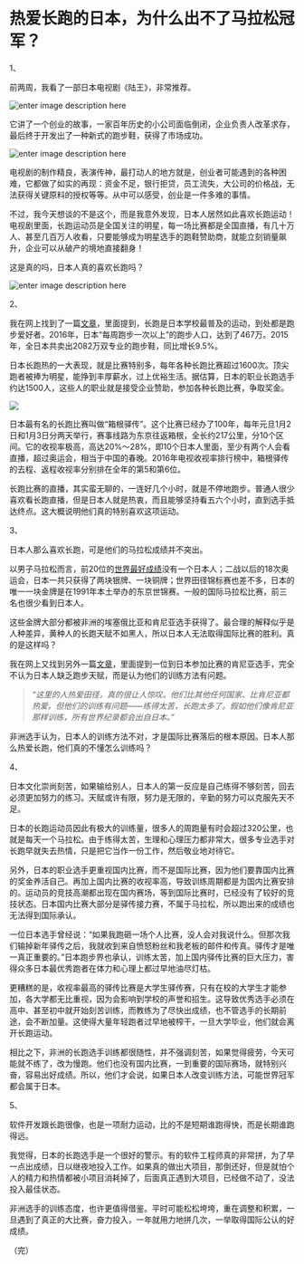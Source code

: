 # 热爱长跑的日本，为什么出不了马拉松冠军？

1、

前两周，我看了一部日本电视剧《陆王》，非常推荐。

![enter image description here](http://n.sinaimg.cn/translate/20171025/TMmw-fymzzpw1566269.jpg)

它讲了一个创业的故事，一家百年历史的小公司面临倒闭，企业负责人改革求存，最后终于开发出了一种新式的跑步鞋，获得了市场成功。

![enter image description here](https://cdn-images-1.medium.com/max/1200/1*N_U4aOsax5u3_On_mzYfng.jpeg)

电视剧的制作精良，表演传神，最打动人的地方就是，创业者可能遇到的各种困难，它都做了如实的再现：资金不足，银行拒贷，员工流失，大公司的价格战，无法获得关键原料的授权等等。从中可以感受，创业是一件多难的事情。

不过，我今天想谈的不是这个，而是我意外发现，日本人居然如此喜欢长跑运动！电视剧里面，长跑运动员是全国关注的明星，每一场比赛都是全国直播，有几十万人、甚至几百万人收看，只要能够成为明星选手的跑鞋赞助商，就能立刻销量飙升，企业可以从破产的境地直接翻身！

这是真的吗，日本人真的喜欢长跑吗？

![enter image description here](https://cdn-images-1.medium.com/max/1600/1*8cCHBJod_JO3NuCQSWn-Wg.jpeg)

2、

我在网上找到了一篇[文章](https://m.sohu.com/n/495879757/)，里面提到，长跑是日本学校最普及的运动，到处都是跑步爱好者。2016年，日本“每周跑步一次以上”的跑步人口，达到了467万。2015年，全日本共卖出2082万双专业的跑步鞋，同比增长9.5%。

日本长跑热的一大表现，就是比赛特别多，每年各种长跑比赛超过1600次。顶尖跑者被捧为明星，能挣到丰厚薪水，过上优裕生活。据估算，日本的职业长跑选手约达1500人，这些人的职业就是接受企业赞助，参加各种长跑比赛，争取奖金。

![](https://cdn-images-1.medium.com/max/1600/1*jJU4QSxlM6j10TP8zpcxPw.jpeg)

日本最有名的长跑比赛叫做“箱根驿传”。这个比赛已经办了100年，每年元旦1月2日和1月3日分两天举行，赛事线路为东京往返箱根，全长约217公里，分10个区间。它的收视率极高，高达20%～28%，即10个日本人里面，至少有两个人会看直播，超过奥运会，相当于中国的春晚。2016年电视收视率排行榜中，箱根驿传的去程、返程收视率分别排在全年的第5和第6位。

长跑比赛的直播，其实蛮无聊的，一连好几个小时，就是不停地跑步。普通人很少喜欢看长跑直播，但是日本人就是热衷，而且能够坚持看五六个小时，直到选手抵达终点。这大概说明他们真的特别喜欢这项运动。

3、

日本人那么喜欢长跑，可是他们的马拉松成绩并不突出。

以男子马拉松而言，前20位的[世界最好成绩](https://zh.wikipedia.org/wiki/%E9%A9%AC%E6%8B%89%E6%9D%BE#%E4%B8%96%E7%95%8C%E6%AD%B7%E5%B9%B4%E5%89%8D20%E5%90%8D%EF%BC%88%E5%8F%96%E5%80%8B%E4%BA%BA%E6%9C%80%E4%BD%B3%E6%88%90%E7%B8%BE%EF%BC%89)没有一个日本人；二战以后的18次奥运会，日本一共只获得了两块银牌、一块铜牌；世界田径锦标赛也差不多，日本的唯一一块金牌是在1991年本土举办的东京世锦赛。一般的国际马拉松比赛，前三名也很少看到日本人。

这些金牌大部分都被非洲的埃塞俄比亚和肯尼亚选手获得了。最合理的解释似乎是人种差异，黄种人的长跑天赋不如黑人，所以日本人无法取得国际比赛的胜利。真的是这样吗？

我在网上又找到另外一篇[文章](https://zhuanlan.zhihu.com/p/28575730)，里面提到一位到日本参加比赛的肯尼亚选手，完全不认为日本人缺乏跑步天赋，而是认为他们的训练方法有问题。

> _“这里的人热爱田径，真的很让人惊叹。他们比其他任何国家、比肯尼亚都热爱。但他们的训练有问题——练得太苦，长跑太多了。假如他们像肯尼亚那样训练，所有世界纪录都会出自日本。”_

非洲选手认为，日本人的训练方法不对，才是国际比赛落后的根本原因。日本人那么热爱长跑，他们真的不懂怎么训练吗？

4、

日本文化崇尚刻苦，如果输给别人，日本人的第一反应是自己练得不够刻苦，回去必须更加努力的练习。天赋或许有限，努力是无限的，辛勤的努力可以克服先天不足。

日本的长跑运动员因此有极大的训练量，很多人的周跑量有时会超过320公里，也就是每天一个马拉松。由于练得太苦，生理和心理压力都非常大，很多专业选手对长跑早就失去热情，只是把它当作一份工作，然后敬业地对待它。

另外，日本的职业选手更重视国内比赛，而不是国际比赛，因为他们要靠国内比赛的奖金养活自己。再加上国内比赛的收视率高，导致训练周期都是为国内比赛安排的。运动员的竞技高潮都出现在国内赛场，等到国际比赛时，已经没有了较好的竞技状态。日本国内比赛大部分是驿传接力赛，不属于马拉松，所以跑出来的成绩也无法得到国际承认。

一位日本选手曾经说：“如果我跑砸一场个人比赛，没人会对我说什么。但那次我们输掉新年驿传之后，我就收到来自愤怒粉丝和我老板的邮件和传真。驿传才是唯一真正重要的。”日本跑步界也承认，训练太苦，加上国内驿传比赛的巨大压力，害得众多日本最优秀跑者在体力和心理上都过早地油尽灯枯。

更糟糕的是，收视率最高的驿传比赛是大学生驿传赛，只有在校的大学生才能参加，各大学都无比重视，因为会影响到学校的声誉和招生。这导致优秀选手必须在高中、甚至初中就开始刻苦训练，而教练为了尽快出成绩，也不管选手的长期前途，会不断加量。这使得大量年轻跑者过早地被榨干，一旦大学毕业，他们就会离开长跑运动。

相比之下，非洲的长跑选手训练都很随性，并不强调刻苦，如果觉得疲劳，今天可能就不练了，改为慢跑。他们也没有国内比赛，一到重要的国际赛场，就特别兴奋，容易出好成绩。所以，他们才会说，如果日本人改变训练方法，可能世界冠军都会属于日本。

5、

软件开发跟长跑很像，也是一项耐力运动，比的不是短期谁跑得快，而是长期谁跑得远。

我觉得，日本的长跑选手是一个很好的警示。有的软件工程师真的非常拼，为了早一点出成绩，日以继夜地投入工作。如果真的做出大项目，那倒还好，但是就怕个人的精力和热情都被小项目消耗掉了，后面真正遇到大项目，已经做不动了，没法投入最佳状态。

非洲选手的训练态度，也许更值得借鉴。平时可能松松垮垮，重在调整和积累，一旦遇到了真正的大比赛，奋力投入，一年就用力地拼几次，一举取得国际公认的好成绩。

（完）
